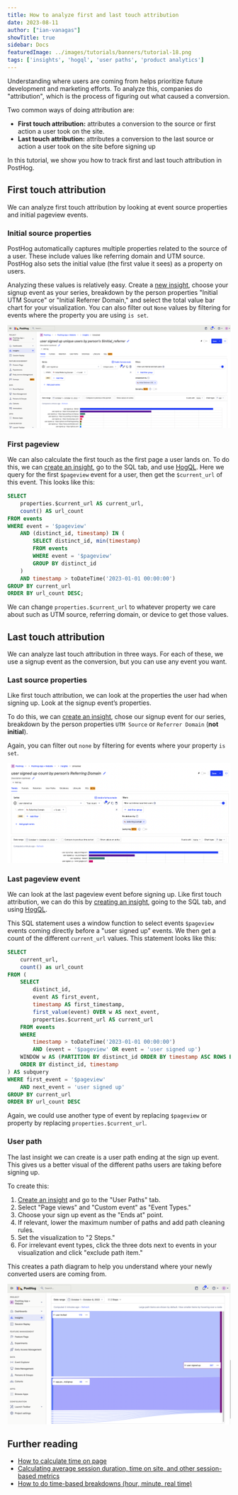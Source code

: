 ```yaml
---
title: How to analyze first and last touch attribution
date: 2023-08-11
author: ["ian-vanagas"]
showTitle: true
sidebar: Docs
featuredImage: ../images/tutorials/banners/tutorial-18.png
tags: ['insights', 'hogql', 'user paths', 'product analytics']
---
```


Understanding where users are coming from helps prioritize future development and marketing efforts. To analyze this, companies do "attribution", which is the process of figuring out what caused a conversion. 

Two common ways of doing attribution are:

- **First touch attribution:** attributes a conversion to the source or first action a user took on the site.
- **Last touch attribution:** attributes a conversion to the last source or action a user took on the site before signing up

In this tutorial, we show you how to track first and last touch attribution in PostHog.

## First touch attribution

We can analyze first touch attribution by looking at event source properties and initial pageview events.

### Initial source properties

PostHog automatically captures multiple properties related to the source of a user. These include values like referring domain and UTM source. PostHog also sets the initial value (the first value it sees) as a property on users.

Analyzing these values is relatively easy. Create a [new insight](https://app.posthog.com/insights/new), choose your signup event as your series, breakdown by the person properties "Initial UTM Source" or "Initial Referrer Domain," and select the total value bar chart for your visualization. You can also filter out `None` values by filtering for events where the property you are using `is set`.

![Initial properties](../images/tutorials/first-last-touch-attribution/initial.png)

### First pageview

We can also calculate the first touch as the first page a user lands on. To do this, we can [create an insight](https://app.posthog.com/insights/new), go to the SQL tab, and use [HogQL](/docs/hogql). Here we query for the first `$pageview` event for a user, then get the `$current_url` of this event. This looks like this:

```sql
SELECT 
    properties.$current_url AS current_url,
    count() AS url_count
FROM events
WHERE event = '$pageview'
    AND (distinct_id, timestamp) IN (
        SELECT distinct_id, min(timestamp)
        FROM events
        WHERE event = '$pageview'
        GROUP BY distinct_id
    )
    AND timestamp > toDateTime('2023-01-01 00:00:00')
GROUP BY current_url
ORDER BY url_count DESC;
```

We can change `properties.$current_url` to whatever property we care about such as UTM source, referring domain, or device to get those values.

## Last touch attribution

We can analyze last touch attribution in three ways. For each of these, we use a signup event as the conversion, but you can use any event you want. 

### Last source properties

Like first touch attribution, we can look at the properties the user had when signing up. Look at the signup event’s properties. 

To do this, we can [create an insight](https://app.posthog.com/insights/new), chose our signup event for our series, breakdown by the person properties `UTM Source` or `Referrer Domain` (**not initial**). 

Again, you can filter out `none` by filtering for events where your property `is set`.

![Referrer property](../images/tutorials/first-last-touch-attribution/referrer.png)

### Last pageview event

We can look at the last pageview event before signing up. Like first touch attribution, we can do this by [creating an insight](https://app.posthog.com/insights/new), going to the SQL tab, and using [HogQL](/docs/hogql). 

This SQL statement uses a window function to select events `$pageview` events coming directly before a "user signed up" events. We then get a count of the different `current_url` values. This statement looks like this:

```sql
SELECT
    current_url,
    count() as url_count
FROM (
    SELECT 
        distinct_id,
        event AS first_event,
        timestamp AS first_timestamp,
        first_value(event) OVER w AS next_event,
        properties.$current_url AS current_url
    FROM events
    WHERE 
        timestamp > toDateTime('2023-01-01 00:00:00') 
        AND (event = '$pageview' OR event = 'user signed up')
    WINDOW w AS (PARTITION BY distinct_id ORDER BY timestamp ASC ROWS BETWEEN 1 FOLLOWING AND 1 FOLLOWING)
    ORDER BY distinct_id, timestamp
) AS subquery
WHERE first_event = '$pageview'
    AND next_event = 'user signed up'
GROUP BY current_url
ORDER BY url_count DESC
```

Again, we could use another type of event by replacing `$pageview` or property by replacing `properties.$current_url`.

### User path

The last insight we can create is a user path ending at the sign up event. This gives us a better visual of the different paths users are taking before signing up.

To create this:

1. [Create an insight](https://app.posthog.com/insights/new) and go to the "User Paths" tab. 
2. Select "Page views" and "Custom event" as "Event Types."
3. Choose your sign up event as the "Ends at" point.
4. If relevant, lower the maximum number of paths and add path cleaning rules.
5. Set the visualization to "2 Steps."
6. For irrelevant event types, click the three dots next to events in your visualization and click "exclude path item."

This creates a path diagram to help you understand where your newly converted users are coming from.

![User path](../images/tutorials/first-last-touch-attribution/path.png)

## Further reading

- [How to calculate time on page](/tutorials/time-on-page)
- [Calculating average session duration, time on site, and other session-based metrics](/tutorials/session-metrics)
- [How to do time-based breakdowns (hour, minute, real time)](/tutorials/time-breakdowns)